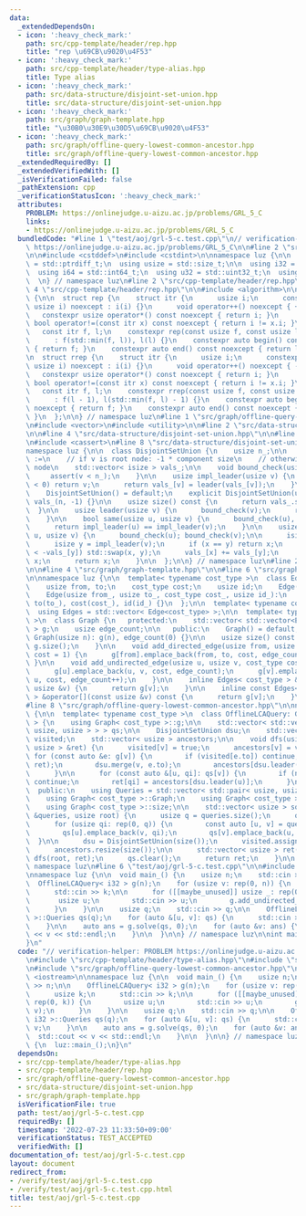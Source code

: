 ```yaml
---
data:
  _extendedDependsOn:
  - icon: ':heavy_check_mark:'
    path: src/cpp-template/header/rep.hpp
    title: "rep \u69CB\u9020\u4F53"
  - icon: ':heavy_check_mark:'
    path: src/cpp-template/header/type-alias.hpp
    title: Type alias
  - icon: ':heavy_check_mark:'
    path: src/data-structure/disjoint-set-union.hpp
    title: src/data-structure/disjoint-set-union.hpp
  - icon: ':heavy_check_mark:'
    path: src/graph/graph-template.hpp
    title: "\u30B0\u30E9\u30D5\u69CB\u9020\u4F53"
  - icon: ':heavy_check_mark:'
    path: src/graph/offline-query-lowest-common-ancestor.hpp
    title: src/graph/offline-query-lowest-common-ancestor.hpp
  _extendedRequiredBy: []
  _extendedVerifiedWith: []
  _isVerificationFailed: false
  _pathExtension: cpp
  _verificationStatusIcon: ':heavy_check_mark:'
  attributes:
    PROBLEM: https://onlinejudge.u-aizu.ac.jp/problems/GRL_5_C
    links:
    - https://onlinejudge.u-aizu.ac.jp/problems/GRL_5_C
  bundledCode: "#line 1 \"test/aoj/grl-5-c.test.cpp\"\n// verification-helper: PROBLEM\
    \ https://onlinejudge.u-aizu.ac.jp/problems/GRL_5_C\n\n#line 2 \"src/cpp-template/header/type-alias.hpp\"\
    \n\n#include <cstddef>\n#include <cstdint>\n\nnamespace luz {\n\n  using isize\
    \ = std::ptrdiff_t;\n  using usize = std::size_t;\n\n  using i32 = std::int32_t;\n\
    \  using i64 = std::int64_t;\n  using u32 = std::uint32_t;\n  using u64 = std::uint64_t;\n\
    \  \n} // namespace luz\n#line 2 \"src/cpp-template/header/rep.hpp\"\n\n#line\
    \ 4 \"src/cpp-template/header/rep.hpp\"\n\n#include <algorithm>\n\nnamespace luz\
    \ {\n\n  struct rep {\n    struct itr {\n      usize i;\n      constexpr itr(const\
    \ usize i) noexcept : i(i) {}\n      void operator++() noexcept { ++i; }\n   \
    \   constexpr usize operator*() const noexcept { return i; }\n      constexpr\
    \ bool operator!=(const itr x) const noexcept { return i != x.i; }\n    };\n \
    \   const itr f, l;\n    constexpr rep(const usize f, const usize l) noexcept\n\
    \      : f(std::min(f, l)), l(l) {}\n    constexpr auto begin() const noexcept\
    \ { return f; }\n    constexpr auto end() const noexcept { return l; }\n  };\n\
    \n  struct rrep {\n    struct itr {\n      usize i;\n      constexpr itr(const\
    \ usize i) noexcept : i(i) {}\n      void operator++() noexcept { --i; }\n   \
    \   constexpr usize operator*() const noexcept { return i; }\n      constexpr\
    \ bool operator!=(const itr x) const noexcept { return i != x.i; }\n    };\n \
    \   const itr f, l;\n    constexpr rrep(const usize f, const usize l) noexcept\n\
    \      : f(l - 1), l(std::min(f, l) - 1) {}\n    constexpr auto begin() const\
    \ noexcept { return f; }\n    constexpr auto end() const noexcept { return l;\
    \ }\n  };\n\n} // namespace luz\n#line 1 \"src/graph/offline-query-lowest-common-ancestor.hpp\"\
    \n#include <vector>\n#include <utility>\n\n#line 2 \"src/data-structure/disjoint-set-union.hpp\"\
    \n\n#line 4 \"src/data-structure/disjoint-set-union.hpp\"\n\n#line 6 \"src/data-structure/disjoint-set-union.hpp\"\
    \n#include <cassert>\n#line 8 \"src/data-structure/disjoint-set-union.hpp\"\n\n\
    namespace luz {\n\n  class DisjointSetUnion {\n    usize n_;\n\n    // vals_[v]\
    \ :=\n    // if v is root node: -1 * component size\n    // otherwise: parent\
    \ node\n    std::vector< isize > vals_;\n\n    void bound_check(usize v) {\n \
    \     assert(v < n_);\n    }\n\n    usize impl_leader(usize v) {\n      if (vals_[v]\
    \ < 0) return v;\n      return vals_[v] = leader(vals_[v]);\n    }\n\n   public:\n\
    \    DisjointSetUnion() = default;\n    explicit DisjointSetUnion(usize n): n_(n),\
    \ vals_(n, -1) {}\n\n    usize size() const {\n      return vals_.size();\n  \
    \  }\n\n    usize leader(usize v) {\n      bound_check(v);\n      return impl_leader(v);\n\
    \    }\n\n    bool same(usize u, usize v) {\n      bound_check(u), bound_check(v);\n\
    \      return impl_leader(u) == impl_leader(v);\n    }\n\n    usize merge(usize\
    \ u, usize v) {\n      bound_check(u); bound_check(v);\n\n      isize x = impl_leader(u);\n\
    \      isize y = impl_leader(v);\n      if (x == y) return x;\n      if (-vals_[x]\
    \ < -vals_[y]) std::swap(x, y);\n      vals_[x] += vals_[y];\n      vals_[y] =\
    \ x;\n      return x;\n    }\n\n  };\n\n} // namespace luz\n#line 2 \"src/graph/graph-template.hpp\"\
    \n\n#line 4 \"src/graph/graph-template.hpp\"\n\n#line 6 \"src/graph/graph-template.hpp\"\
    \n\nnamespace luz {\n\n  template< typename cost_type >\n  class Edge {\n   public:\n\
    \    usize from, to;\n    cost_type cost;\n    usize id;\n    Edge() = default;\n\
    \    Edge(usize from_, usize to_, cost_type cost_, usize id_):\n      from(from_),\
    \ to(to_), cost(cost_), id(id_) {}\n  };\n\n  template< typename cost_type >\n\
    \  using Edges = std::vector< Edge<cost_type> >;\n\n  template< typename cost_type\
    \ >\n  class Graph {\n   protected:\n    std::vector< std::vector<Edge<cost_type>>\
    \ > g;\n    usize edge_count;\n\n   public:\n    Graph() = default;\n    explicit\
    \ Graph(usize n): g(n), edge_count(0) {}\n\n    usize size() const {\n      return\
    \ g.size();\n    }\n\n    void add_directed_edge(usize from, usize to, cost_type\
    \ cost = 1) {\n      g[from].emplace_back(from, to, cost, edge_count++);\n   \
    \ }\n\n    void add_undirected_edge(usize u, usize v, cost_type cost = 1) {\n\
    \      g[u].emplace_back(u, v, cost, edge_count);\n      g[v].emplace_back(v,\
    \ u, cost, edge_count++);\n    }\n\n    inline Edges< cost_type > &operator[](const\
    \ usize &v) {\n      return g[v];\n    }\n\n    inline const Edges< cost_type\
    \ > &operator[](const usize &v) const {\n      return g[v];\n    }\n  };\n\n}\n\
    #line 8 \"src/graph/offline-query-lowest-common-ancestor.hpp\"\n\nnamespace luz\
    \ {\n\n  template< typename cost_type >\n  class OfflineLCAQuery: Graph< cost_type\
    \ > {\n    using Graph< cost_type >::g;\n\n    std::vector< std::vector< std::pair<\
    \ usize, usize > > > qs;\n\n    DisjointSetUnion dsu;\n    std::vector< bool >\
    \ visited;\n    std::vector< usize > ancestors;\n\n    void dfs(usize v, std::vector<\
    \ usize > &ret) {\n      visited[v] = true;\n      ancestors[v] = v;\n\n     \
    \ for (const auto &e: g[v]) {\n        if (visited[e.to]) continue;\n        dfs(e.to,\
    \ ret);\n        dsu.merge(v, e.to);\n        ancestors[dsu.leader(v)] = v;\n\
    \      }\n\n      for (const auto &[u, qi]: qs[v]) {\n        if (not visited[u])\
    \ continue;\n        ret[qi] = ancestors[dsu.leader(u)];\n      }\n    }\n\n \
    \  public:\n    using Queries = std::vector< std::pair< usize, usize > >;\n\n\
    \    using Graph< cost_type >::Graph;\n    using Graph< cost_type >::add_undirected_edge;\n\
    \    using Graph< cost_type >::size;\n\n    std::vector< usize > solve(const Queries\
    \ &queries, usize root) {\n      usize q = queries.size();\n      qs.resize(size());\n\
    \      for (usize qi: rep(0, q)) {\n        const auto [u, v] = queries[qi];\n\
    \        qs[u].emplace_back(v, qi);\n        qs[v].emplace_back(u, qi);\n    \
    \  }\n\n      dsu = DisjointSetUnion(size());\n      visited.assign(size(), false);\n\
    \      ancestors.resize(size());\n\n      std::vector< usize > ret(q);\n     \
    \ dfs(root, ret);\n      qs.clear();\n      return ret;\n    }\n\n  };\n\n} //\
    \ namespace luz\n#line 6 \"test/aoj/grl-5-c.test.cpp\"\n\n#include <iostream>\n\
    \nnamespace luz {\n\n  void main_() {\n    usize n;\n    std::cin >> n;\n\n  \
    \  OfflineLCAQuery< i32 > g(n);\n    for (usize v: rep(0, n)) {\n      usize k;\n\
    \      std::cin >> k;\n\n      for ([[maybe_unused]] usize _: rep(0, k)) {\n \
    \       usize u;\n        std::cin >> u;\n        g.add_undirected_edge(u, v);\n\
    \      }\n    }\n\n    usize q;\n    std::cin >> q;\n\n    OfflineLCAQuery< i32\
    \ >::Queries qs(q);\n    for (auto &[u, v]: qs) {\n      std::cin >> u >> v;\n\
    \    }\n\n    auto ans = g.solve(qs, 0);\n    for (auto &v: ans) {\n      std::cout\
    \ << v << std::endl;\n    }\n\n  }\n\n} // namespace luz\n\nint main() {\n  luz::main_();\n\
    }\n"
  code: "// verification-helper: PROBLEM https://onlinejudge.u-aizu.ac.jp/problems/GRL_5_C\n\
    \n#include \"src/cpp-template/header/type-alias.hpp\"\n#include \"src/cpp-template/header/rep.hpp\"\
    \n#include \"src/graph/offline-query-lowest-common-ancestor.hpp\"\n\n#include\
    \ <iostream>\n\nnamespace luz {\n\n  void main_() {\n    usize n;\n    std::cin\
    \ >> n;\n\n    OfflineLCAQuery< i32 > g(n);\n    for (usize v: rep(0, n)) {\n\
    \      usize k;\n      std::cin >> k;\n\n      for ([[maybe_unused]] usize _:\
    \ rep(0, k)) {\n        usize u;\n        std::cin >> u;\n        g.add_undirected_edge(u,\
    \ v);\n      }\n    }\n\n    usize q;\n    std::cin >> q;\n\n    OfflineLCAQuery<\
    \ i32 >::Queries qs(q);\n    for (auto &[u, v]: qs) {\n      std::cin >> u >>\
    \ v;\n    }\n\n    auto ans = g.solve(qs, 0);\n    for (auto &v: ans) {\n    \
    \  std::cout << v << std::endl;\n    }\n\n  }\n\n} // namespace luz\n\nint main()\
    \ {\n  luz::main_();\n}\n"
  dependsOn:
  - src/cpp-template/header/type-alias.hpp
  - src/cpp-template/header/rep.hpp
  - src/graph/offline-query-lowest-common-ancestor.hpp
  - src/data-structure/disjoint-set-union.hpp
  - src/graph/graph-template.hpp
  isVerificationFile: true
  path: test/aoj/grl-5-c.test.cpp
  requiredBy: []
  timestamp: '2022-07-23 11:33:50+09:00'
  verificationStatus: TEST_ACCEPTED
  verifiedWith: []
documentation_of: test/aoj/grl-5-c.test.cpp
layout: document
redirect_from:
- /verify/test/aoj/grl-5-c.test.cpp
- /verify/test/aoj/grl-5-c.test.cpp.html
title: test/aoj/grl-5-c.test.cpp
---
```

